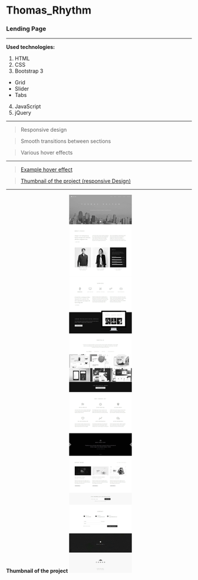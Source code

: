 # Thomas_Rhythm

### Lending Page

_________
**Used technologies:**

1. HTML
2. CSS
3. Bootstrap 3
*  Grid
*  Slider
*  Tabs
4. JavaScript
5. jQuery 
_______


> Responsive design

> Smooth transitions between sections

> Various hover effects

_______



> [Example hover effect](Thomas_Rhythm_hover_effect-portfolio.png)

> [Thumbnail of the project (responsive Design)](Thomas_Rhythm_resolution-767px.png)
_______
**Thumbnail of the project**
![screen](Thomas__Rhythm.jpg)
